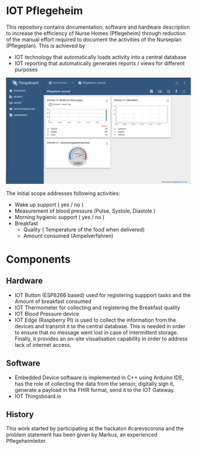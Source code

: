 # IOT Pflegeheim
This repository contains documentation, software and hardware description to increase the efficiency of Nurse Homes (Pflegeheim)
through reduction of the manual effort required to document the activities of the Nurseplan (Pflegeplan).
This is achieved by
- IOT technology that automatically loads activity into a central database
- IOT reporting that automatically generates reports / views for different purposes


![Pflegeheimjournal](software/thingsboard/pflegeheimjournal.png)

The initial scope addresses following activities:
- Wake up support ( yes / no )
- Measurement of blood pressure (Pulse, Systole, Diastole )
- Morning hygienic support ( yes / no )
- Breakfast
  - Quality       ( Temperature of the food when delivered)
  - Amount consumed (Ampelverfahren) 

# Components

## Hardware
- IOT Button (ESP8266 based)  used for registering suppport tasks and the Amount of breakfast consumed
- IOT Thermometer for collecting and registering the Breakfast quality
- IOT Blood Pressure device
- IOT Edge (Raspberry PI) is used to collect the information from the devices and transmit it to the central database. This is needed in order to ensure that no message went lost in case of intermittent storage. Finally, it provides an on-site visualisation capability in order to address lack of internet access.

## Software
- Embedded Device software is implemented in C++ using Arduino IDE, has the role of collecting the data from the sensor, 
  digitally sign it, generate a payload in the FHIR format, send it to the IOT Gateway.
- IOT Thingsboard.io 

## History
This work started by participating at the hackaton #carevscorona and the problem statement has been given by Markus, an experienced Pflegeheimleiter.

